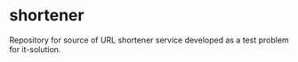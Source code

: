 # shortener
Repository for source of URL shortener service developed as a test problem for it-solution.
